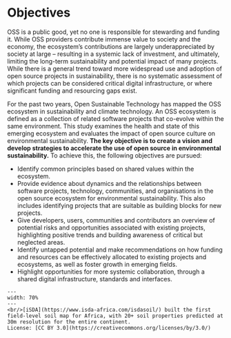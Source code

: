 # Objectives

OSS is a public good, yet no one is responsible for stewarding and funding it. While OSS providers contribute immense value to society and the economy, the ecosystem’s contributions are largely underappreciated by society at large – resulting in a systemic lack of investment, and ultimately, limiting the long-term sustainability and potential impact of many projects. While there is a general trend toward more widespread use and adoption of open source projects in sustainability, there is no systematic assessment of which projects can be considered critical digital infrastructure, or where significant funding and resourcing gaps exist.

For the past two years, Open Sustainable Technology has mapped the OSS ecosystem in sustainability and climate technology. An OSS ecosystem is defined as a collection of related software projects that co-evolve within the same environment. This study examines the health and state of this emerging ecosystem and evaluates the impact of open source culture on environmental sustainability. **The key objective is to create a vision and develop strategies to accelerate the use of open source in environmental sustainability.** To achieve this, the following objectives are pursued:

- Identify common principles based on shared values within the ecosystem.
- Provide evidence about dynamics and the relationships between software projects, technology, communities, and organisations in the open source ecosystem for environmental sustainability. This also includes identifying projects that are suitable as building blocks for new projects.
- Give developers, users, communities and contributors an overview of potential risks and opportunities associated with existing projects, highlighting positive trends and building awareness of critical but neglected areas.
- Identify untapped potential and make recommendations on how funding and resources can be effectively allocated to existing projects and ecosystems, as well as foster growth in emerging fields.
- Highlight opportunities for more systemic collaboration, through a shared digital infrastructure, standards and interfaces.

```{figure} ../images/africa_soil_map.png
---
width: 70%
---
<br/>[iSDA](https://www.isda-africa.com/isdasoil/) built the first field-level soil map for Africa, with 20+ soil properties predicted at 30m resolution for the entire continent. 
License: [CC BY 3.0](https://creativecommons.org/licenses/by/3.0/)
```
